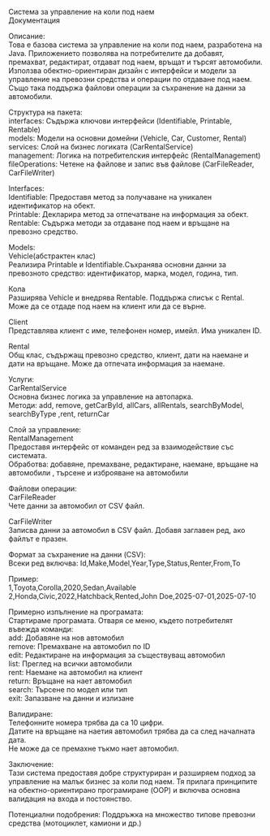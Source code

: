 Система за управление на коли под наем  
Документация

Описание:  
Това е базова система за управление на коли под наем, разработена на Java. Приложението позволява на потребителите да добавят, премахват, редактират, отдават под наем, връщат и търсят автомобили. Използва обектно-ориентиран дизайн с интерфейси и модели за управление на превозни средства и операции по отдаване под наем. Също така поддържа файлови операции за съхранение на данни за автомобили.  

Структура на пакета:  
interfaces: Съдържа ключови интерфейси (Identifiable, Printable, Rentable)  
models: Модели на основни домейни (Vehicle, Car, Customer, Rental)  
services: Слой на бизнес логиката (CarRentalService)  
management: Логика на потребителския интерфейс (RentalManagement)  
fileOperations: Четене на файлове и запис във файлове (CarFileReader, CarFileWriter)  

Interfaces:  
Identifiable: Предоставя метод за получаване на уникален идентификатор на обект.  
Printable: Декларира метод за отпечатване на информация за обект.  
Rentable: Съдържа методи за отдаване под наем и връщане на превозно средство.  

Models:  
Vehicle(абстрактен клас)  
Реализира Printable и Identifiable.Съхранява основни данни за превозното средство: идентификатор, марка, модел, година, тип.  

Кола  
Разширява Vehicle и внедрява Rentable. Поддържа списък с Rental<Car>. Може да се отдаде под наем на клиент или да се върне.  

Client  
Представлява клиент с име, телефонен номер, имейл. Има уникален ID.  

Rental  
Общ клас, съдържащ превозно средство, клиент, дати на наемане и дати на връщане. Може да отпечата информация за наемане.  

Услуги:  
CarRentalService  
Основна бизнес логика за управление на автопарка.  
Методи: add, remove, getCarById, allCars, allRentals, searchByModel, searchByType ,rent, returnCar  

Слой за управление:  
RentalManagement  
Предоставя интерфейс от команден ред за взаимодействие със системата.  
Обработва: добавяне, премахване, редактиране, наемане, връщане на автомобили , търсене и изброяване на автомобили   

Файлови операции:  
CarFileReader  
Чете данни за автомобил от CSV файл.  

CarFileWriter  
Записва данни за автомобил в CSV файл. Добавя заглавен ред, ако файлът е празен.  

Формат за съхранение на данни (CSV):  
Всеки ред включва: Id,Make,Model,Year,Type,Status,Renter,From,To  

Пример:  
1,Toyota,Corolla,2020,Sedan,Available  
2,Honda,Civic,2022,Hatchback,Rented,John Doe,2025-07-01,2025-07-10  

Примерно изпълнение на програмата:  
Стартираме програмата. Отваря се меню, където потребителят въвежда команди:  
add: Добавяне на нов автомобил  
remove: Премахване на автомобил по ID  
edit: Редактиране на информация за съществуващ автомобил  
list: Преглед на всички автомобили  
rent: Наемане на автомобил на клиент  
return: Връщане на нает автомобил  
search: Търсене по модел или тип  
exit: Запазване на данни и излизане  

Валидиране:  
Телефонните номера трябва да са 10 цифри.  
Датите на връщане на наетия автомобил трябва да са след началната дата.  
Не може да се премахне тъкмо нает автомобил.  

Заключение:  
Тази система предоставя добре структуриран и разширяем подход за управление на малък бизнес за коли под наем. Тя прилага принципите на обектно-ориентирано програмиране (OOP) и включва основна валидация на входа и постоянство.  

Потенциални подобрения:
Поддръжка на множество типове превозни средства (мотоциклет, камиони и др.)
